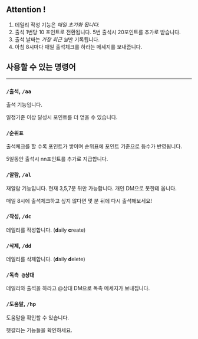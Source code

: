 ## Attention !
1. 데일리 작성 기능은 *매일 초기화 됩니다.*
2. 출석 1번당 10 포인트로 전환됩니다. 5번 출석시 20포인트를 추가로 받습니다.
3. 출석 날짜는 *가장 최근 날*만 기록됩니다.
4. 아침 8시마다 매일 출석체크를 하라는 메세지를 보내줍니다.

## 사용할 수 있는 명령어

---
### `/출석`, `/aa`
출석 기능입니다. 

일정기준 이상 달성시 포인트를 더 얻을 수 있습니다.

### `/순위표`
출석체크를 할 수록 포인트가 쌓이며 순위표에 포인트 기준으로 등수가 반영됩니다.

5일동안 출석시 nn포인트를 추가로 지급합니다.

### `/알람`, `/al`
재알람 기능입니다. 현재 3,5,7분 뒤만 가능합니다. 개인 DM으로 봇한테 옵니다.

매일 8시에 출석체크하고 싶지 않다면 몇 분 뒤에 다시 출석해보세요!

### `/작성`, `/dc`
데일리를 작성합니다. (**d**aily **c**reate)

### `/삭제`, `/dd`
데일리를 삭제합니다. (**d**aily **d**elete)

### `/독촉 @상대`
데일리와 출석을 하라고 @상대 DM으로 독촉 메세지가 보내집니다.

### `/도움말`, `/hp`
도움말을 확인할 수 있습니다. 

헷갈리는 기능들을 확인하세요.

